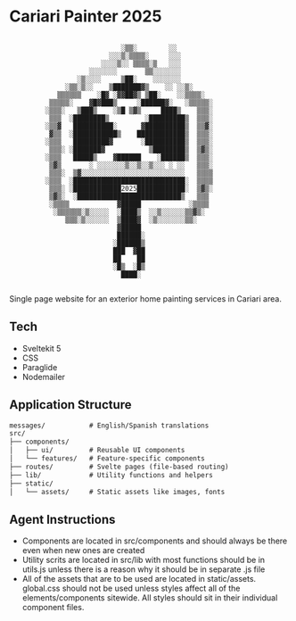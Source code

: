 # Cariari Painter 2025

```ascii

                            ░▒▒░        ░░
                         ░░░▒░▒▒▒▒░     ░░░
                       ░░░░▒░░ ▒▒▒▒░▒   ░░░
                    ░░░░░░░       ▒▒░░░░░░░
                 ░▒░░░░     ▒██░    ░░░░░░░
              ░▒▒░▒░░    ▒███████▓▒    ░░ ░░▒░
            ▒▒▒▒▒▒    ░█▓ ░▓▓██▓▒ ▒██░    ░░▒▒▒▒░
          ▒▒▒▒▒░    ▓█▓███▒     ░██████▓░   ░▒▒▒▒▒░
         ░▒▒▒░   ▒███▒    ░▒█ ▒▓▒     ████▒    ▒▒▒░
          ▒▒▒  ░████████▒         ░█████████▒  ▒▒▒░
         ░▒▒▓   ██████████░      ▓██████████▒  ▒▒▓░
          ▓▒▒  ░███████████▒    ████████████▒  ▒▒▒░
         ░▒▒▒   █████████▓       ░██████████▒  ▒▒▒░
          ▒▒▒░ ░███████▓           ▒████████▒  ▒▓▒░
         ░▒▒▒   █████▒    ▓██████    ░██████▒  ▒▒▒░
          ▒▓▒       ░ ░░░░░░░▒░░▒░░▒░░░ ░ ░░   ▒▒▒░
          ▒▒▒░  ▒▓░░░░░░░░░░░░░░░░░░░░░░░░░░   ▒▒▒▒
         ░▒▒▒  ░████████████████████████████░  ▒▒▒▒
          ▒▒▒░ ░████████████2025████████████░  ▒▓▒░
          ▒▓▒░  ░██████████████████████████▒   ▒▒▒
          ░▒▒▒▒            ▓█████            ░▒▒▒▒
           ░▒▒▒▒▒▒░▒░░░░░  ░████▒  ░░▒░░░░░░▒▒▓▒░
              ▒▒▒░▒░░░░░░  ▒████▓  ░▒░░░░░░░▒▒░
                           ▓█████
                           ██████░
                          ░██████▒
                          ███  ▓██
                          ██    ██
                          ░█▒  ░█▒
                            ████░


```

Single page website for an exterior home painting services in Cariari area.

## Tech

- Sveltekit 5
- CSS
- Paraglide
- Nodemailer

## Application Structure

```txt
messages/           # English/Spanish translations
src/
├── components/
│   ├── ui/         # Reusable UI components
│   └── features/   # Feature-specific components
├── routes/         # Svelte pages (file-based routing)
├── lib/            # Utility functions and helpers
├── static/
│   └── assets/     # Static assets like images, fonts
```

## Agent Instructions

- Components are located in src/components and should always be there even when new ones are created
- Utility scrits are located in src/lib with most functions should be in utils.js unless there is a reason why it should be in separate .js file
- All of the assets that are to be used are located in static/assets. global.css should not be used unless styles affect all of the elements/components sitewide. All styles should sit in their individual component files.